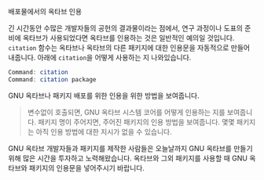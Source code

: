 배포물에서의 옥타브 인용

 긴 시간동안 수많은 개발자들의 공헌의 결과물이라는 점에서, 연구 과정이나 도표의 준비에 옥타브가 사용되었다면 옥타브를 인용하는 것은 일반적인 예의일 것입니다. `citation` 함수는 옥타브나 옥타브의 다른 패키지에 대한 인용문을 자동적으로 만들어 내줍니다. 아래에 `citation`을 어떻게 사용하는 지 나와있습니다.

```Octave
Command: citation
Command: citation package
```

 GNU 옥타브나 패키지 배포를 위한 인용을 위한 방법을 보여줍니다.

 >변수없이 호출되면, GNU 옥타브 시스템 코어를 어떻게 인용하는 지를 보여줍니다.
 >패키지 명이 주어지면, 주어진 패키지의 인용 방법을 보여줍니다.
 >몇몇 패키지는 아직 인용 방법에 대한 지시가 없을 수 있습니다.

 GNU 옥타브 개발자들과 패키지를 제작한 사람들은 오늘날까지 GNU 옥타브를 만들기 위해 많은 시간을 투자하고 노력해왔습니다. 옥타브와 그외 패키지를 사용할 때 GNU 옥타브와 패키지의 인용문을 넣어주시기 바랍니다.
